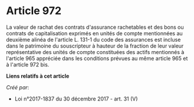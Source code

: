 # Article 972

La valeur de rachat des contrats d'assurance rachetables et des bons ou contrats de capitalisation exprimés en unités de
compte mentionnées au deuxième alinéa de l'article L. 131-1 du code des assurances est incluse dans le patrimoine du
souscripteur à hauteur de la fraction de leur valeur représentative des unités de compte constituées des actifs mentionnés à
l'article 965 appréciée dans les conditions prévues au même article 965 et à l'article 972 bis.

**Liens relatifs à cet article**

_Créé par_:

  - Loi n°2017-1837 du 30 décembre 2017 - art. 31 (V)
